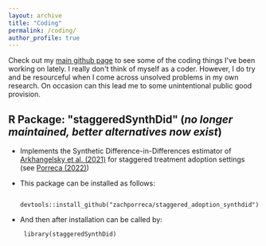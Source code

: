 ```yaml
---
layout: archive
title: "Coding"
permalink: /coding/
author_profile: true
---
```


Check out my [main github page](https://github.com/zachporreca) to see some of the coding things I've been working on lately. I really don't think of myself as a coder. However, I do try and be resourceful when I come across unsolved problems in my own research. On occasion can this lead me to some unintentional public good provision. 

## R Package: "staggeredSynthDid" (*no longer maintained, better alternatives now exist*)
- Implements the Synthetic Difference-in-Differences estimator of [Arkhangelsky et al. (2021)](https://www.aeaweb.org/articles?id=10.1257/aer.20190159) for staggered treatment adoption settings (see [Porreca (2022)](https://papers.ssrn.com/sol3/papers.cfm?abstract_id=4015931))
- This package can be installed as follows:
     ```
      devtools::install_github("zachporreca/staggered_adoption_synthdid")
    ```
    
 - And then after installation can be called by:
      ```
       library(staggeredSynthDid)
      ```
      

